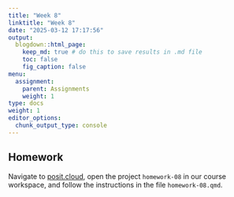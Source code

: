```yaml
---
title: "Week 8"
linktitle: "Week 8"
date: "2025-03-12 17:17:56"
output:
  blogdown::html_page:
    keep_md: true # do this to save results in .md file
    toc: false
    fig_caption: false
menu:
  assignment:
    parent: Assignments
    weight: 1
type: docs
weight: 1
editor_options:
  chunk_output_type: console
---
```


## Homework

Navigate to [posit.cloud](http://posit.cloud), open the project `homework-08` in our course workspace, and follow the instructions in the file `homework-08.qmd`.
